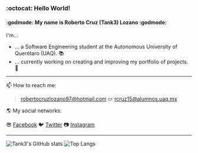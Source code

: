 ### :octocat: Hello World!
#### :godmode: My name is Roberto Cruz (Tank3) Lozano :godmode:

I'm...
- ... a Software Engineering student at the Autonomous University of Querétaro (UAQ). :books:
- ... currently working on creating and improving my portfolio of projects. :space_invader:

---

📫 How to reach me:

> robertocruzlozano97@hotmail.com or rcruz15@alumnos.uaq.mx 

:earth_americas: My social networks:

:sunglasses: [Facebook](https://www.facebook.com/roberto.cruzlozano.16)
:bird: [Twitter](https://twitter.com/xTank3x)
:camera: [Instagram](https://www.instagram.com/rcruzl15_tk3/)

---

![Tank3's GitHub stats](https://github-readme-stats.vercel.app/api?username=Tank3-TK3&hide=contribs,prs&show_icons=true&theme=tokyonight)
![Top Langs](https://github-readme-stats.vercel.app/api/top-langs/?username=Tank3-TK3&layout=compact&theme=tokyonight)

<!--
**Tank3-TK3/Tank3-TK3** is a ✨ _special_ ✨ repository because its `README.md` (this file) appears on your GitHub profile.

Here are some ideas to get you started:

- 🔭 I’m currently working on ...
- 🌱 I’m currently learning ...
- 👯 I’m looking to collaborate on ...
- 🤔 I’m looking for help with ...
- 💬 Ask me about ...
- 📫 How to reach me: ...
- 😄 Pronouns: ...
- ⚡ Fun fact: ...
-->
